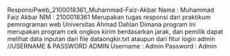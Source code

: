 ResponsiPweb_2100018361_Muhammad-Faiz-Akbar
Nama : Muhammad Faiz Akbar
NIM  : 2100018361
Merupakan tugas responsi dari praktikum pemrograman web Universitas Ahmad Dahlan 
Dimana program ini merupakan program cek ongkos kirim berdasarkan jarak, dan pemilik dapat melihat data inputan dari file dataongkir.txt ataupun dari fitur login admin
//USERNAME & PASSWORD ADMIN
Username : Admin
Password : Admin
